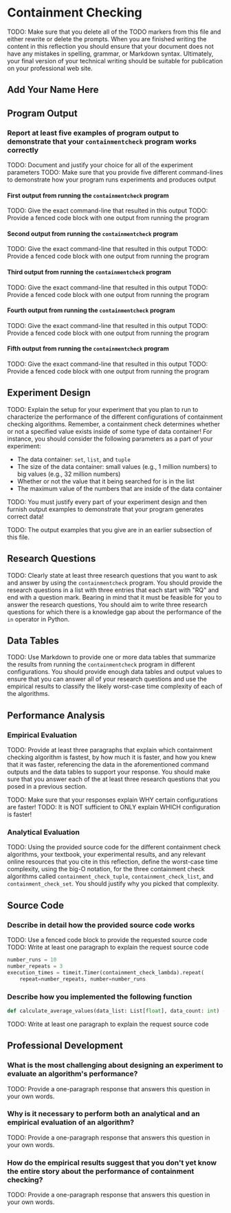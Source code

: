 # Containment Checking

TODO: Make sure that you delete all of the TODO markers from this file and
either rewrite or delete the prompts. When you are finished writing the content
in this reflection you should ensure that your document does not have any
mistakes in spelling, grammar, or Markdown syntax. Ultimately, your final
version of your technical writing should be suitable for publication on your
professional web site.

## Add Your Name Here

## Program Output

### Report at least five examples of program output to demonstrate that your `containmentcheck` program works correctly

TODO: Document and justify your choice for all of the experiment parameters
TODO: Make sure that you provide five different command-lines to demonstrate
how your program runs experiments and produces output

#### First output from running the `containmentcheck` program

TODO: Give the exact command-line that resulted in this output
TODO: Provide a fenced code block with one output from running the program

#### Second output from running the `containmentcheck` program

TODO: Give the exact command-line that resulted in this output
TODO: Provide a fenced code block with one output from running the program

#### Third output from running the `containmentcheck` program

TODO: Give the exact command-line that resulted in this output
TODO: Provide a fenced code block with one output from running the program

#### Fourth output from running the `containmentcheck` program

TODO: Give the exact command-line that resulted in this output
TODO: Provide a fenced code block with one output from running the program

#### Fifth output from running the `containmentcheck` program

TODO: Give the exact command-line that resulted in this output
TODO: Provide a fenced code block with one output from running the program

## Experiment Design

TODO: Explain the setup for your experiment that you plan to run to
characterize the performance of the different configurations of containment
checking algorithms. Remember, a containment check determines whether or not a
specified value exists inside of some type of data container! For instance, you
should consider the following parameters as a part of your experiment:

- The data container: `set`, `list`, and `tuple`
- The size of the data container: small values (e.g., 1 million numbers) to big
  values (e.g., 32 million numbers)
- Whether or not the value that it being searched for is in the list
- The maximum value of the numbers that are inside of the data container

TODO: You must justify every part of your experiment design and then furnish
output examples to demonstrate that your program generates correct data!

TODO: The output examples that you give are in an earlier subsection of this file.

## Research Questions

TODO: Clearly state at least three research questions that you want to ask and
answer by using the `containmentcheck` program. You should provide the research
questions in a list with three entries that each start with "RQ" and end with a
question mark. Bearing in mind that it must be feasible for you to answer the
research questions, You should aim to write three research questions for which
there is a knowledge gap about the performance of the `in` operator in Python.

## Data Tables

TODO: Use Markdown to provide one or more data tables that summarize the results
from running the `containmentcheck` program in different configurations. You
should provide enough data tables and output values to ensure that you can
answer all of your research questions and use the empirical results to classify
the likely worst-case time complexity of each of the algorithms.

## Performance Analysis

### Empirical Evaluation

TODO: Provide at least three paragraphs that explain which containment checking
algorithm is fastest, by how much it is faster, and how you knew that it was
faster, referencing the data in the aforementioned command outputs and the data
tables to support your response. You should make sure that you answer each of
the at least three research questions that you posed in a previous section.

TODO: Make sure that your responses explain WHY certain configurations are faster!
TODO: It is NOT sufficient to ONLY explain WHICH configuration is faster!

### Analytical Evaluation

TODO: Using the provided source code for the different containment check
algorithms, your textbook, your experimental results, and any relevant online
resources that you cite in this reflection, define the worst-case time
complexity, using the big-O notation, for the three containment check
algorithms called `containment_check_tuple`, `containment_check_list`, and
`containment_check_set`. You should justify why you picked that complexity.

## Source Code

### Describe in detail how the provided source code works

TODO: Use a fenced code block to provide the requested source code
TODO: Write at least one paragraph to explain the request source code

```python
number_runs = 10
number_repeats = 3
execution_times = timeit.Timer(containment_check_lambda).repeat(
    repeat=number_repeats, number=number_runs
```

### Describe how you implemented the following function

```python
def calculate_average_values(data_list: List[float], data_count: int) -> List[float]:
```

TODO: Write at least one paragraph to explain the request source code

## Professional Development

### What is the most challenging about designing an experiment to evaluate an algorithm's performance?

TODO: Provide a one-paragraph response that answers this question in your own words.

### Why is it necessary to perform both an analytical and an empirical evaluation of an algorithm?

TODO: Provide a one-paragraph response that answers this question in your own words.

### How do the empirical results suggest that you don't yet know the entire story about the performance of containment checking?

TODO: Provide a one-paragraph response that answers this question in your own words.
